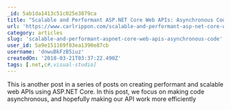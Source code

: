 ```yaml
---
_id: 5ab1da1413c51c025e3879ca
title: "Scalable and Performant ASP.NET Core Web APIs: Asynchronous Code"
url: 'https://www.carlrippon.com/scalable-and-performant-asp-net-core-web-apis-asynchronous-operations/'
category: articles
slug: 'scalable-and-performant-aspnet-core-web-apis-asynchronous-code'
user_id: 5a9e151169f83ea1390e87cb
username: 'dnwuBkFzB5iuz'
createdOn: '2018-03-21T03:37:22.490Z'
tags: [.net,c#,visual-studio]
---
```


This is another post in a series of posts on creating performant and scalable web APIs using ASP.NET Core. In this post, we focus on making code asynchronous, and hopefully making our API work more efficiently
